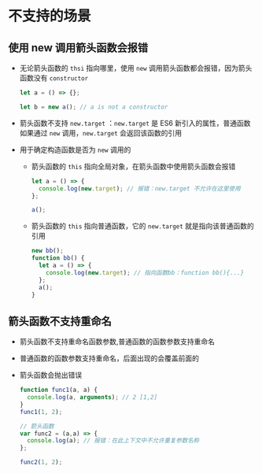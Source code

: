# 不支持的场景

## 使用 new 调用箭头函数会报错

+ 无论箭头函数的 `thsi` 指向哪里，使用 `new` 调用箭头函数都会报错，因为箭头函数没有 `constructor`

  ```js
  let a = () => {};

  let b = new a(); // a is not a constructor
  ```

+ 箭头函数不支持 `new.target` ：`new.target` 是 ES6 新引入的属性，普通函数如果通过 `new` 调用，`new.target` 会返回该函数的引用

+ 用于确定构造函数是否为 `new` 调用的

  + 箭头函数的 `this` 指向全局对象，在箭头函数中使用箭头函数会报错

    ```js
    let a = () => {
      console.log(new.target); // 报错：new.target 不允许在这里使用
    };

    a();
    ```

  + 箭头函数的 `this` 指向普通函数，它的 `new.target` 就是指向该普通函数的引用

    ```js
    new bb();
    function bb() {
      let a = () => {
        console.log(new.target); // 指向函数bb：function bb(){...}
      };
      a();
    }
    ```

## 箭头函数不支持重命名

+ 箭头函数不支持重命名函数参数,普通函数的函数参数支持重命名

+ 普通函数的函数参数支持重命名，后面出现的会覆盖前面的

+ 箭头函数会抛出错误

  ```js
  function func1(a, a) {
    console.log(a, arguments); // 2 [1,2]
  }
  func1(1, 2);

  // 箭头函数
  var func2 = (a,a) => {
    console.log(a); // 报错：在此上下文中不允许重复参数名称
  };

  func2(1, 2);
  ```
